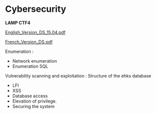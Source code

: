 # Cybersecurity


**LAMP CTF4**

[English_Version_DS_15.04.pdf](https://github.com/Jokuchh/Cybersecurity/files/8840756/English_Version_DS_15.04.pdf)

[French_Version_DS.pdf](https://github.com/Jokuchh/Cybersecurity/files/8840757/French_Version_DS.pdf)

Enumeration : 
- Network enumeration
- Enumeration SQL

Vulnerability scanning and exploitation :
 Structure of the ehks database 
- LFI
- XSS 
- Database access 
- Elevation of privilege.	
- Securing the system 
